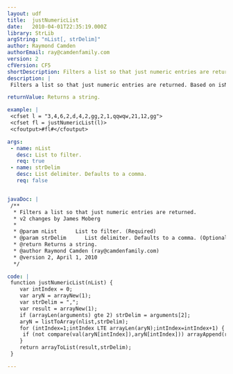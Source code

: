 ```yaml
---
layout: udf
title:  justNumericList
date:   2010-04-01T22:35:19.000Z
library: StrLib
argString: "nList[, strDelim]"
author: Raymond Camden
authorEmail: ray@camdenfamily.com
version: 2
cfVersion: CF5
shortDescription: Filters a list so that just numeric entries are returned.
description: |
 Filters a list so that just numeric entries are returned. Based on isNumericList by John Rice.

returnValue: Returns a string.

example: |
 <cfset l = "3,4,6,2,d,4,2,gg,2,1,qqwqw,21,12,gg">
 <cfset fl = justNumericList(l)>
 <cfoutput>#fl#</cfoutput>

args:
 - name: nList
   desc: List to filter.
   req: true
 - name: strDelim
   desc: List delimiter. Defaults to a comma.
   req: false


javaDoc: |
 /**
  * Filters a list so that just numeric entries are returned.
  * v2 changes by James Moberg
  * 
  * @param nList      List to filter. (Required)
  * @param strDelim      List delimiter. Defaults to a comma. (Optional)
  * @return Returns a string. 
  * @author Raymond Camden (ray@camdenfamily.com) 
  * @version 2, April 1, 2010 
  */

code: |
 function justNumericList(nList) {
    var intIndex = 0;
    var aryN = arrayNew(1);
    var strDelim = ",";
    var result = arrayNew(1);
    if (arrayLen(arguments) gte 2) strDelim = arguments[2];
    aryN = listToArray(nlist,strDelim);
    for (intIndex=1;intIndex LTE arrayLen(aryN);intIndex=intIndex+1) {
     if (not compare(val(aryN[intIndex]),aryN[intIndex])) arrayAppend(result, aryN[intIndex]);
    }
    return arrayToList(result,strDelim);
 }

---
```


